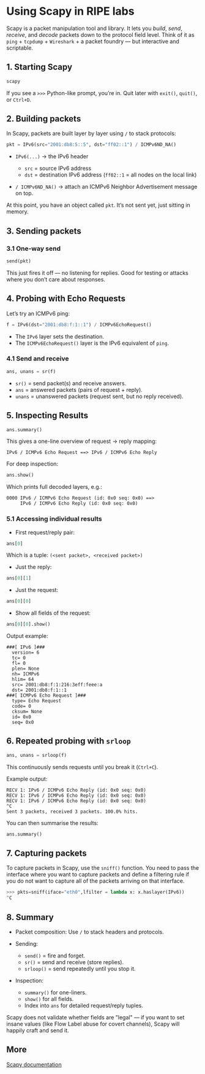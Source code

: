# Using Scapy in RIPE labs

Scapy is a packet manipulation tool and library. It lets you *build*, *send*, *receive*, and *decode* packets down to the protocol field level. Think of it as `ping` + `tcpdump` + `Wireshark` + a packet foundry — but interactive and scriptable.

## 1. Starting Scapy

```bash
scapy
```

If you see a `>>>` Python-like prompt, you’re in. Quit later with `exit()`, `quit()`, or `Ctrl+D`.

## 2. Building packets

In Scapy, packets are built layer by layer using `/` to stack protocols:

```python
pkt = IPv6(src="2001:db8:5::5", dst="ff02::1") / ICMPv6ND_NA()
```

* `IPv6(...)` → the IPv6 header

  * `src` = source IPv6 address
  * `dst` = destination IPv6 address (`ff02::1` = all nodes on the local link)

* `/ ICMPv6ND_NA()` → attach an ICMPv6 Neighbor Advertisement message on top.

At this point, you have an object called `pkt`. It’s not sent yet, just sitting in memory.

## 3. Sending packets

### 3.1 One-way send

```python
send(pkt)
```

This just fires it off — no listening for replies. Good for testing or attacks where you don’t care about responses.

## 4. Probing with Echo Requests

Let’s try an ICMPv6 ping:

```python
f = IPv6(dst="2001:db8:f:1::1") / ICMPv6EchoRequest()
```

* The `IPv6` layer sets the destination.
* The `ICMPv6EchoRequest()` layer is the IPv6 equivalent of `ping`.

### 4.1 Send and receive

```python
ans, unans = sr(f)
```

* `sr()` = send packet(s) and receive answers.
* `ans` = answered packets (pairs of request + reply).
* `unans` = unanswered packets (request sent, but no reply received).

## 5. Inspecting Results

```python
ans.summary()
```

This gives a one-line overview of request → reply mapping:

```
IPv6 / ICMPv6 Echo Request ==> IPv6 / ICMPv6 Echo Reply
```

For deep inspection:

```python
ans.show()
```

Which prints full decoded layers, e.g.:

```
0000 IPv6 / ICMPv6 Echo Request (id: 0x0 seq: 0x0) ==> 
     IPv6 / ICMPv6 Echo Reply (id: 0x0 seq: 0x0)
```

### 5.1 Accessing individual results

* First request/reply pair:

```python
ans[0]
```

Which is a tuple: `(<sent packet>, <received packet>)`

* Just the reply:

```python
ans[0][1]
```

* Just the request:

```python
ans[0][0]
```

* Show all fields of the request:

```python
ans[0][0].show()
```

Output example:

```text
###[ IPv6 ]###
  version= 6
  tc= 0
  fl= 0
  plen= None
  nh= ICMPv6
  hlim= 64
  src= 2001:db8:f:1:216:3eff:feee:a
  dst= 2001:db8:f:1::1
###[ ICMPv6 Echo Request ]###
  type= Echo Request
  code= 0
  cksum= None
  id= 0x0
  seq= 0x0
```

## 6. Repeated probing with `srloop`

```python
ans, unans = srloop(f)
```

This continuously sends requests until you break it (`Ctrl+C`).

Example output:

```
RECV 1: IPv6 / ICMPv6 Echo Reply (id: 0x0 seq: 0x0)
RECV 1: IPv6 / ICMPv6 Echo Reply (id: 0x0 seq: 0x0)
RECV 1: IPv6 / ICMPv6 Echo Reply (id: 0x0 seq: 0x0)
^C
Sent 3 packets, received 3 packets. 100.0% hits.
```

You can then summarise the results:

```python
ans.summary()
```

## 7. Capturing packets

To capture packets in Scapy, use the `sniff()` function. You need to pass the interface where you want to capture 
packets and define a filtering rule if you do not want to capture all of the packets arriving on that interface.

```python
>>> pkts=sniff(iface="eth0",lfilter = lambda x: x.haslayer(IPv6))
^C
```

## 8. Summary

* Packet composition: Use `/` to stack headers and protocols.
* Sending:

  * `send()` = fire and forget.
  * `sr()` = send and receive (store replies).
  * `srloop()` = send repeatedly until you stop it.
* Inspection:

  * `summary()` for one-liners.
  * `show()` for all fields.
  * Index into `ans` for detailed request/reply tuples.

Scapy does not validate whether fields are "legal" — if you want to set insane values (like Flow Label abuse for covert channels), Scapy will happily craft and send it.

## More

[Scapy documentation](https://scapy.readthedocs.io/en/latest/)
